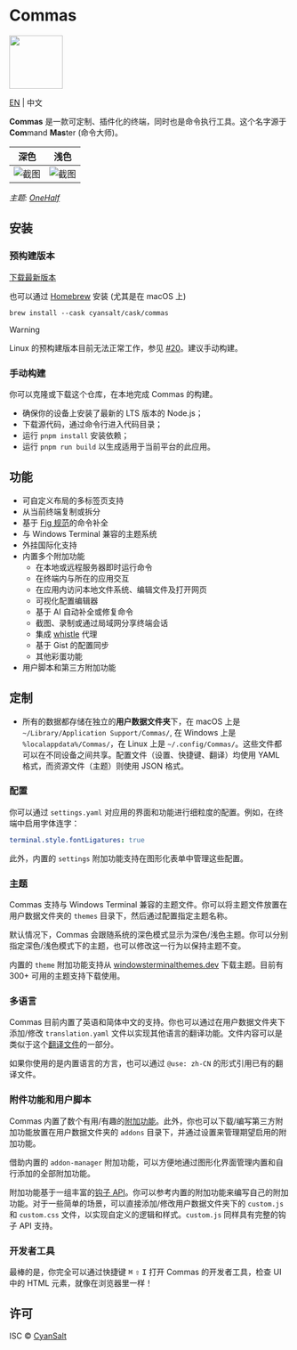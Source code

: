 # Commas

<img src="https://cdn.jsdelivr.net/gh/CyanSalt/commas@main/resources/images/icon.png" width="96">

[EN](../README.md) | 中文

**Commas** 是一款可定制、插件化的终端，同时也是命令执行工具。这个名字源于 **Com**mand **Mas**ter (命令大师)。

| 深色 | 浅色 |
| --- | --- |
| ![截图](https://github.com/user-attachments/assets/0a478846-7079-46aa-9e2d-341e2de97dcc) | ![截图](https://github.com/user-attachments/assets/56ccb758-0433-4295-af77-980d91642f24) |

*主题: [OneHalf](https://github.com/sonph/onehalf)*

## 安装

### 预构建版本

[下载最新版本](https://github.com/CyanSalt/commas/releases)

也可以通过 [Homebrew](https://brew.sh/) 安装 (尤其是在 macOS 上)

```shell
brew install --cask cyansalt/cask/commas
```

> [!WARNING]
> Linux 的预构建版本目前无法正常工作，参见 [#20](https://github.com/CyanSalt/commas/issues/20)。建议手动构建。

### 手动构建

你可以克隆或下载这个仓库，在本地完成 Commas 的构建。
  - 确保你的设备上安装了最新的 LTS 版本的 Node.js；
  - 下载源代码，通过命令行进入代码目录；
  - 运行 `pnpm install` 安装依赖；
  - 运行 `pnpm run build` 以生成适用于当前平台的此应用。

## 功能

- 可自定义布局的多标签页支持
- 从当前终端复制或拆分
- 基于 [Fig 规范](https://github.com/withfig/autocomplete)的命令补全
- 与 Windows Terminal 兼容的主题系统
- 外挂国际化支持
- 内置多个附加功能
  - 在本地或远程服务器即时运行命令
  - 在终端内与所在的应用交互
  - 在应用内访问本地文件系统、编辑文件及打开网页
  - 可视化配置编辑器
  - 基于 AI 自动补全或修复命令
  - 截图、录制或通过局域网分享终端会话
  - 集成 [whistle](https://github.com/avwo/whistle) 代理
  - 基于 Gist 的配置同步
  - 其他彩蛋功能
- 用户脚本和第三方附加功能

## 定制

- 所有的数据都存储在独立的**用户数据文件夹**下，在 macOS 上是 `~/Library/Application Support/Commas/`, 在 Windows 上是 `%localappdata%/Commas/`，在 Linux 上是 `~/.config/Commas/`。这些文件都可以在不同设备之间共享。配置文件（设置、快捷键、翻译）均使用 YAML 格式，而资源文件（主题）则使用 JSON 格式。

### 配置

你可以通过 `settings.yaml` 对应用的界面和功能进行细粒度的配置。例如，在终端中启用字体连字：

```yaml
terminal.style.fontLigatures: true
```

此外，内置的 `settings` 附加功能支持在图形化表单中管理这些配置。

### 主题

Commas 支持与 Windows Terminal 兼容的主题文件。你可以将主题文件放置在用户数据文件夹的 `themes` 目录下，然后通过配置指定主题名称。

默认情况下，Commas 会跟随系统的深色模式显示为深色/浅色主题。你可以分别指定深色/浅色模式下的主题，也可以修改这一行为以保持主题不变。

内置的 `theme` 附加功能支持从 [windowsterminalthemes.dev](https://windowsterminalthemes.dev) 下载主题。目前有 300+ 可用的主题支持下载使用。

### 多语言

Commas 目前内置了英语和简体中文的支持。你也可以通过在用户数据文件夹下添加/修改 `translation.yaml` 文件以实现其他语言的翻译功能。文件内容可以是类似于这个[翻译文件](https://github.com/CyanSalt/commas/blob/main/resources/locales/zh-CN.json)的一部分。

如果你使用的是内置语言的方言，也可以通过 `@use: zh-CN` 的形式引用已有的翻译文件。

### 附件功能和用户脚本

Commas 内置了数个有用/有趣的[附加功能](https://github.com/CyanSalt/commas/tree/main/addons)。此外，你也可以下载/编写第三方附加功能放置在用户数据文件夹的 `addons` 目录下，并通过设置来管理期望启用的附加功能。

借助内置的 `addon-manager` 附加功能，可以方便地通过图形化界面管理内置和自行添加的全部附加功能。

附加功能基于一组丰富的[钩子 API](https://github.com/CyanSalt/commas/tree/main/api)。你可以参考内置的附加功能来编写自己的附加功能。对于一些简单的场景，可以直接添加/修改用户数据文件夹下的 `custom.js` 和 `custom.css` 文件，以实现自定义的逻辑和样式。`custom.js` 同样具有完整的钩子 API 支持。

### 开发者工具

最棒的是，你完全可以通过快捷键 <kbd>⌘</kbd> <kbd>⇧</kbd> <kbd>I</kbd> 打开 Commas 的开发者工具，检查 UI 中的 HTML 元素，就像在浏览器里一样！

## 许可

ISC &copy; [CyanSalt](https://github.com/CyanSalt)
